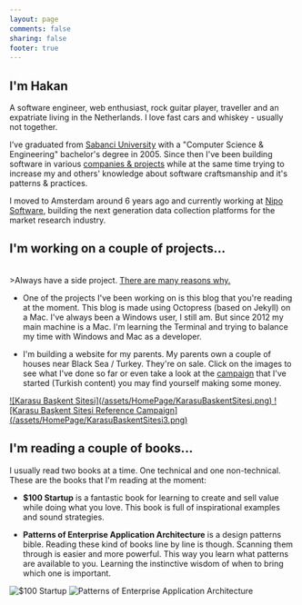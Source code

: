```yaml
---
layout: page
comments: false
sharing: false
footer: true
---
```


<h2 class="title">I'm Hakan</h2>

A software engineer, web enthusiast, rock guitar player, traveller and an expatriate living in the Netherlands. I love fast cars and whiskey - usually not together.

I’ve graduated from <a href="http://www.sabanciuniv.edu/en/" target="_blank">Sabanci University</a> with a "Computer Science & Engineering" bachelor's degree in 2005. Since then I've been building software in various <a href="{{ root_url }}/portfolio">companies & projects</a> while at the same time trying to increase my and others' knowledge about software craftsmanship and it's patterns & practices. 

I moved to Amsterdam around 6 years ago and currently working at <a href="http://www.niposoftware.com/" target="_blank">Nipo Software</a>, building the next generation data collection platforms for the market research industry.

<h2 class="title">I'm working on a couple of projects...</h2>
<br/>
>Always have a side project. 
<a href="http://www.scotthyoung.com/blog/2011/01/07/day-jobs-vs-side-projects/" target="_blank">There are many reasons why.</a>

* One of the projects I've been working on is this blog that you're reading at the moment. This blog is made using Octopress (based on Jekyll) on a Mac. I've always been a Windows user, I still am. But since 2012 my main machine is a Mac. I'm learning the Terminal and trying to balance my time with Windows and Mac as a developer.

* I'm building a website for my parents. My parents own a couple of houses near Black Sea / Turkey. They're on sale. Click on the images to see what I've done so far or even take a look at the <a href="http://hakant.github.io/BaskentSitesi/reference.html" target="_blank">campaign</a> that I've started (Turkish content) you may find yourself making some money.

<a href="http://www.karasubaskent.com/" target="_blank">
![Karasu Başkent Sitesi](/assets/HomePage/KarasuBaskentSitesi.png)
</a>
<a href="http://www.karasubaskent.com/reference.html" target="_blank">
![Karasu Başkent Sitesi Reference Campaign](/assets/HomePage/KarasuBaskentSitesi3.png)
</a>

<h2 class="title">I'm reading a couple of books...</h2>

I usually read two books at a time. One technical and one non-technical. These are the books that I'm reading at the moment:

* **$100 Startup** is a fantastic book for learning to create and sell value while doing what you love. This book is full of inspirational examples and sound strategies.

* **Patterns of Enterprise Application Architecture** is a design patterns bible. Reading these kind of books line by line is though. Scanning them through is easier and more powerful. This way you learn what patterns are available to you. Learning the instinctive wisdom of when to bring which one is important.

![$100 Startup](http://ecx.images-amazon.com/images/I/51xrSIGzOdL._SY344_PJ-v2,TopRight,1,0_SH20_BO1,204,203,200_.jpg)
![Patterns of Enterprise Application Architecture](http://ecx.images-amazon.com/images/I/51qUDlTiScL._BO2,204,203,200_PIsitb_AA300_SH20_OU01_.jpg)
